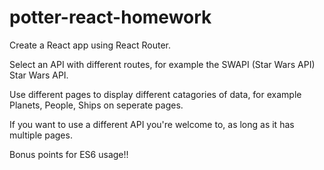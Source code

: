 # potter-react-homework

Create a React app using React Router.

Select an API with different routes, for example the SWAPI (Star Wars API) Star Wars API.

Use different pages to display different catagories of data, for example Planets, People, Ships on seperate pages.

If you want to use a different API you're welcome to, as long as it has multiple pages.

Bonus points for ES6 usage!!
